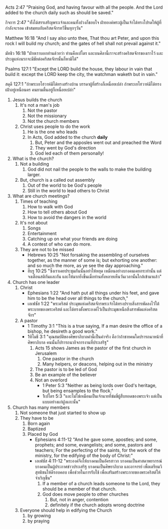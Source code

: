 
Acts 2:47 "Praising God, and having favour with all the people. And the Lord added to the church daily such as should be saved."

กิจการ 2:47 "ทั้งได้สรรเสริญพระเจ้าและคนทั้งปวงก็ชอบใจ ฝ่ายองค์พระผู้เป็นเจ้าได้ทรงโปรดให้ผู้ที่กำลังจะรอด เข้าสมทบกับคริสตจักรทวีขึ้นทุกๆวัน"

Matthew 16:18 "And I say also unto thee, That thou art Peter, and upon this rock I will build my church; and the gates of hell shall not prevail against it."

มัทธิว 16:18 "ฝ่ายเราบอกท่านด้วยว่า ท่านคือเปโตร และบนศิลานี้เราจะสร้างคริสตจักรของเราไว้ และประตูแห่งนรกจะมีชัยต่อคริสตจักรนั้นก็หามิได้"

Psalms 127:1 "Except the LORD build the house, they labour in vain that build it: except the LORD keep the city, the watchman waketh but in vain."

สดุดี 127:1 "ถ้าพระเยโฮวาห์มิได้ทรงสร้างบ้าน บรรดาผู้ที่สร้างก็เหนื่อยเปล่า ถ้าพระเยโฮวาห์มิได้ทรงเฝ้าอยู่เหนือนคร คนยามตื่นอยู่ก็เหนื่อยเปล่า"

1. Jesus builds the church
    1. It's not a man's job
        1. Not the pastor
        2. Not the missionary
        3. Not the church members
    2. Christ uses people to do the work
        1. He is the one who leads
        2. In Acts, God added to the church **daily**
            1. But, Peter and the apposles went out and preached the Word
            2. They went by God's direction
            3. God led each of them personally!
2. What is the church?
    1. Not a building
        1. God did not nail the people to the walls to make the building larger.
    2. But, church is a called out assembly
        1. Out of the world to be God's people
        2. Still in the world to lead others to Christ
3. What are church meetings?
    1. Times of teaching
        1. How to walk with God
        2. How to tell others about God
        3. How to avoid the dangers in the world
    2. It's not about
        1. Songs
        2. Entertainment
        3. Catching up on what your friends are doing
        4. A contest of who can do more.
    3. They are not to be missed
        - Hebrews 10:25 "Not forsaking the assembling of ourselves together, as the manner of some is; but exhorting one another: and so much the more, as ye see the day approaching."
        - ฮีบรู 10:25 "ซึ่งเราเคยประชุมกันนั้นอย่าให้หยุด เหมือนอย่างบางคนเคยกระทำนั้น แต่จงเตือนสติกันและกัน และให้มากยิ่งขึ้นเมื่อท่านทั้งหลายเห็นวันเวลานั้นใกล้เข้ามาแล้ว"
4. Church has one leader
    1. Christ
        - Ephesians 1:22 "And hath put all things under his feet, and gave him to be the head over all things to the church,"
        - เอเฟซัส 1:22 "พระคริสต์ ประมุขแห่งคริสตจักรพระเจ้าได้ทรงปราบสิ่งสารพัดลงไว้ใต้พระบาทของพระคริสต์ และได้ทรงตั้งพระองค์ไว้เป็นประมุขเหนือสิ่งสารพัดแห่งคริสตจักร"
    2. A pastor
        - 1 Timothy 3:1 "This is a true saying, If a man desire the office of a bishop, he desireth a good work."
        - 1ทิโมธี 3:1 "คุณสมบัติของศิษยาภิบาลคำนี้เป็นคำจริง คือว่าถ้าชายคนใดปรารถนาหน้าที่ศิษยาภิบาล คนนั้นก็ปรารถนากิจการงานที่ประเสริฐ"
            1. Acts 15 shows James as the pastor of the first church in Jerusalem
                1. One pastor in the church
                2. Many helpers, or deacons, helping out in the ministry
            2. The pastor is to be led of God
            3. Be an example of the believer
            4. Not an overlord
                - 1 Peter 5:3 "Neither as being lords over God's heritage, but being ensamples to the flock."
                - 1เปโตร 5:3 "และไม่ใช่เหมือนเป็นเจ้านายที่ข่มขี่ผู้สืบทอดของพระเจ้า แต่เป็นแบบอย่างแก่ฝูงแกะนั้น"
5. Church has many members
    1. Not someone that just started to show up
    2. They have to be
        1. Born again
        2. Baptized
        3. Placed by God
            - Ephesians 4:11-12 "And he gave some, apostles; and some, prophets; and some, evangelists; and some, pastors and teachers; For the perfecting of the saints, for the work of the ministry, for the edifying of the body of Christ:"
            - เอเฟซัส 4:11-12 "พระองค์จึงให้บางคนเป็นอัครสาวก บางคนเป็นศาสดาพยากรณ์ บางคนเป็นผู้ประกาศข่าวประเสริฐ บางคนเป็นศิษยาภิบาล และอาจารย์ เพื่อเตรียมวิสุทธิชนให้ดีรอบคอบ เพื่อช่วยในการรับใช้ เพื่อเสริมสร้างพระกายของพระคริสต์ให้จำเริญขึ้น"
                1. If a member of a church leads someone to the Lord, they should be a member of that church.
                2. God does move people to other churches
                    1. But, not in anger, contention
                    2. definitely if the church adopts wrong doctrine
    3. Everyone should help in edifying the Church
        1. by growing
        2. by praying